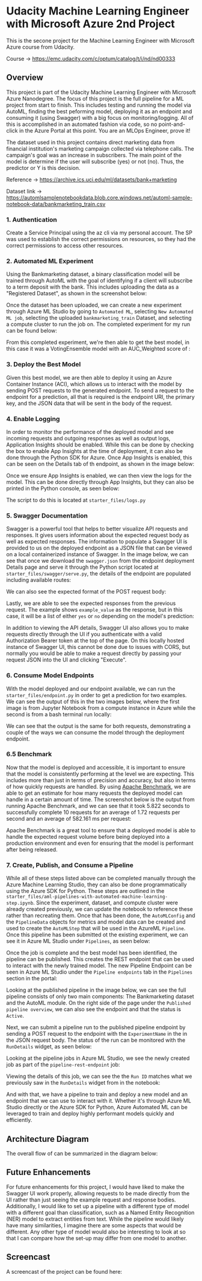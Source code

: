 # Udacity Machine Learning Engineer with Microsoft Azure 2nd Project
This is the secone project for the Machine Learning Engineer with Microsoft Azure course from Udacity.

Course -> https://emc.udacity.com/c/optum/catalog/t/i/nd/nd00333

## Overview
This project is part of the Udacity Machine Learning Engineer with Microsoft Azure Nanodegree. The focus of this project is the full pipeline for a ML project from start to finish. This includes testing and running the model via AutoML, finding the best peforming model, deploying it as an endpoint and consuming it (using Swagger) with a big focus on monitoring/logging. All of this is accomplished in an automated fashion via code, so no point-and-click in the Azure Portal at this point. You are an MLOps Engineer, prove it!

The dataset used in this project contains direct marketing data from financial institution's marketing campaign collected via telephone calls. The campaign's goal was an increase in subscribers. The main point of the model is determine if the user will subscribe (yes) or not (no). Thus, the predictor or Y is this decision.

Reference -> https://archive.ics.uci.edu/ml/datasets/bank+marketing

Dataset link -> https://automlsamplenotebookdata.blob.core.windows.net/automl-sample-notebook-data/bankmarketing_train.csv

### 1. Authentication
Create a Service Principal using the az cli via my personal account. The SP was used to establish the correct permissions on resources, so they had the correct permissions to access other resources.

### 2. Automated ML Experiment
Using the Bankmarketing dataset, a binary classification model will be trained through AutoML with the goal of identifying if a client will subscribe to a term deposit with the bank. This includes uploading the data as a "Registered Dataset", as shown in the screenshot below:

Once the dataset has been uploaded, we can create a new experiment through Azure ML Studio by going to `Automated ML`, selecting `New Automated ML job`, selecting the uploaded `bankmarketing_train` Dataset, and selecting a compute cluster to run the job on. The completed experiment for my run can be found below:

From this completed experiment, we're then able to get the best model, in this case it was a VotingEnsemble model with an AUC_Weighted score of :


### 3. Deploy the Best Model
Given this best model, we are then able to deploy it using an Azure Container Instance (ACI), which allows us to interact with the model by sending POST requests to the generated endpoint. To send a request to the endpoint for a prediction, all that is required is the endpoint URI, the primary key, and the JSON data that will be sent in the body of the request.

### 4. Enable Logging
In order to monitor the performance of the deployed model and see incoming requests and outgoing responses as well as output logs, Application Insights should be enabled. While this can be done by checking the box to enable App Insights at the time of deployment, it can also be done through the Python SDK for Azure. Once App Insights is enabled, this can be seen on the Details tab of th endpoint, as shown in the image below:

Once we ensure App Insights is enabled, we can then view the logs for the model. This can be done directly through App Insights, but they can also be printed in the Python console, as seen below:

The script to do this is located at `starter_files/logs.py`

### 5. Swagger Documentation
Swagger is a powerful tool that helps to better visualize API requests and responses. It gives users information about the expected request body as well as expected responses. The information to populate a Swagger UI is provided to us on the deployed endpoint as a JSON file that can be viewed on a local containerized instance of Swagger. In the image below, we can see that once we download the `swagger.json` from the endpoint deployment Details page and serve it through the Python script located at `starter_files/swagger/serve.py`, the details of the endpoint are populated including available routes:


We can also see the expected format of the POST request body:

Lastly, we are able to see the expected responses from the previous request. The example shows `example_value` as the response, but in this case, it will be a list of either `yes` or `no` depending on the model's prediction:

In addition to viewing the API details, Swagger UI also allows you to make requests directly through the UI if you authenticate with a valid Authorization Bearer token at the top of the page. On this locally hosted instance of Swagger UI, this cannot be done due to issues with CORS, but normally you would be able to make a request directly by passing your request JSON into the UI and clicking "Execute".

### 6. Consume Model Endpoints
With the model deployed and our endpoint available, we can run the `starter_files/endpoint.py` in order to get a prediction for two examples. We can see the output of this in the two images below, where the first image is from Jupyter Notebook from a compute instance in Azure while the second is from a bash terminal run locally:


We can see that the output is the same for both requests, demonstrating a couple of the ways we can consume the model through the deployment endpoint.

### 6.5 Benchmark
Now that the model is deployed and accessible, it is important to ensure that the model is consistently performing at the level we are expecting. This includes more than just in terms of precision and accuracy, but also in terms of how quickly requests are handled. By using [Apache Benchmark](https://httpd.apache.org/docs/2.4/programs/ab.html), we are able to get an estimate for how many requests the deployed model can handle in a certain amount of time. The screenshot below is the output from running Apache Benchmark, and we can see that it took 5.822 seconds to successfully complete 10 requests for an average of 1.72 requests per second and an average of 582.161 ms per request:

Apache Benchmark is a great tool to ensure that a deployed model is able to handle the expected request volume before being deployed into a production environment and even for ensuring that the model is performant after being released.

### 7. Create, Publish, and Consume a Pipeline
While all of these steps listed above can be completed manually through the Azure Machine Learning Studio, they can also be done programmatically using the Azure SDK for Python. These steps are outlined in the `starter_files/aml-pipelines-with-automated-machine-learning-step.ipynb`. Since the experiment, dataset, and compute cluster were already created previously, we can update the notebook to reference these rather than recreating them. Once that has been done, the `AutoMLConfig` and the `PipelineData` objects for metrics and model data can be created and used to create the `AutoMLStep` that will be used in the AzureML `Pipeline`. Once this pipeline has been submitted ot the existing experiment, we can see it in Azure ML Studio under `Pipelines`, as seen below:

Once the job is complete and the best model has been identified, the pipeline can be published. This creates the REST endpoint that can be used to interact with the newly trained model. The new Pipeline Endpoint can be seen in Azure ML Studio under the `Pipeline endpoints` tab in the `Pipelines` section in the portal:

Looking at the published pipeline in the image below, we can see the full pipeline consists of only two main components: The Bankmarketing dataset and the AutoML module. On the right side of the page under the `Published pipeline overview`, we can also see the endpoint and that the status is `Active`.

Next, we can submit a pipeline run to the published pipeline endpoint by sending a POST request to the endpoint with the `ExperimentName` in the in the JSON request body. The status of the run can be monitored with the `RunDetails` widget, as seen below:

Looking at the pipeline jobs in Azure ML Studio, we see the newly created job as part of the `pipeline-rest-endpoint` job:

Viewing the details of this job, we can see the the `Run ID` matches what we previously saw in the `RunDetails` widget from in the notebook:

And with that, we have a pipeline to train and deploy a new model and an endpoint that we can use to interact with it. Whether it's through Azure ML Studio directly or the Azure SDK for Python, Azure Automated ML can be leveraged to train and deploy highly performant models quickly and efficiently.

## Architecture Diagram
The overall flow of can be summarized in the diagram below:

## Future Enhancements
For future enhancements for this project, I would have liked to make the Swagger UI work properly, allowing requests to be made directly from the UI rather than just seeing the example request and response bodies. Additionally, I would like to set up a pipeline with a different type of model with a different goal than classification, such as a Named Entity Recognition (NER) model to extract entities from text. While the pipeline would likely have many similarities, I imagine there are some aspects that would be different. Any other type of model would also be interesting to look at so that I can compare how the set-up may differ from one model to another.

## Screencast
A screencast of the project can be found here: 
